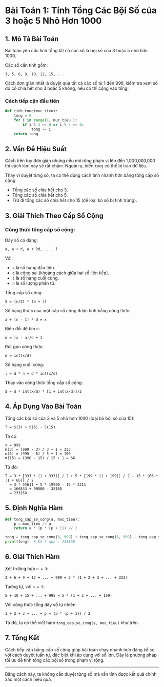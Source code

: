 # Bài Toán 1: Tính Tổng Các Bội Số của 3 hoặc 5 Nhỏ Hơn 1000

## 1. Mô Tả Bài Toán
Bài toán yêu cầu tính tổng tất cả các số là bội số của 3 hoặc 5 nhỏ hơn 1000.

Các số cần tính gồm:

```
3, 5, 6, 9, 10, 12, 15, ...
```

Cách đơn giản nhất là duyệt qua tất cả các số từ 1 đến 999, kiểm tra xem số đó có chia hết cho 3 hoặc 5 không, nếu có thì cộng vào tổng.

### Cách tiếp cận đầu tiên

```python
def tinh_tong(muc_tieu):
    tong = 0
    for i in range(1, muc_tieu ):
        if i % 3 == 0 or i % 5 == 0:
            tong += i
    return tong
```

## 2. Vấn Đề Hiệu Suất
Cách trên tuy đơn giản nhưng nếu mở rộng phạm vi lên đến 1,000,000,000 thì cách làm này sẽ rất chậm. Ngoài ra, biến `tong` có thể bị tràn dữ liệu.

Thay vì duyệt từng số, ta có thể dùng cách tính nhanh hơn bằng tổng cấp số cộng:

- Tổng các số chia hết cho 3.
- Tổng các số chia hết cho 5.
- Trừ đi tổng các số chia hết cho 15 (để loại bỏ số bị tính trùng).

## 3. Giải Thích Theo Cấp Số Cộng

### Công thức tổng cấp số cộng:

Dãy số có dạng:
```
a, a + d, a + 2d, ..., l
```
Với:
- `a` là số hạng đầu tiên.
- `d` là công sai (khoảng cách giữa hai số liên tiếp).
- `l` là số hạng cuối cùng.
- `n` là số lượng phần tử.

Tổng cấp số cộng:
```
S = (n/2) * (a + l)
```

Số hạng thứ `n` của một cấp số cộng được tính bằng công thức:
```
a + (n - 1) * d = x
```

Biến đổi để tìm `n`:
```
n = (x - a)/d + 1
```

Rút gọn công thức:
```
n = int(x/d)
```

Số hạng cuối cùng:
```
l = d * n = d * int(x/d)
```

Thay vào công thức tổng cấp số cộng:
```
S = d * int(x/d) * [1 + int(x/d)]/2
```

## 4. Áp Dụng Vào Bài Toán

Tổng các bội số của 3 và 5 nhỏ hơn 1000 (loại bỏ bội số của 15):
```
T = S(3) + S(5) - S(15)
```

Ta có:
```
x = 999
n(3) = (999 - 3) / 3 + 1 = 333
n(5) = (995 - 5) / 5 + 1 = 199
n(15) = (990 - 15) / 15 + 1 = 66
```

Từ đó:
```
T = 3 * [333 * (1 + 333)] / 2 + 5 * [199 * (1 + 199)] / 2 - 15 * [66 * (1 + 66)] / 2
  = 3 * 55611 + 5 * 19900 - 15 * 2211
  = 166833 + 99500 - 33165
  = 233168
```

## 5. Định Nghĩa Hàm

```python
def tong_cap_so_cong(a, muc_tieu):
    p = muc_tieu // a
    return a * (p * (p + 1)) // 2

tong = tong_cap_so_cong(3, 999) + tong_cap_so_cong(5, 999) - tong_cap_so_cong(15, 999)
print(tong)  # Kết quả: 233168
```

## 6. Giải Thích Hàm
Xét trường hợp `n = 3`:
```
3 + 6 + 9 + 12 + ... + 999 = 3 * (1 + 2 + 3 + ... + 333)
```

Tương tự, với `n = 5`:
```
5 + 10 + 15 + ... + 995 = 5 * (1 + 2 + ... + 199)
```

Với công thức tổng dãy số tự nhiên:
```
1 + 2 + 3 + ... + p = (p * (p + 1)) / 2
```

Từ đó, ta có thể viết hàm `tong_cap_so_cong(a, muc_tieu)` như trên.

## 7. Tổng Kết
Cách tiếp cận bằng cấp số cộng giúp bài toán chạy nhanh hơn đáng kể so với cách duyệt tuần tự, đặc biệt khi áp dụng với số lớn. Đây là phương pháp tối ưu để tính tổng các bội số trong phạm vi rộng.

---

Bằng cách này, ta không cần duyệt từng số mà vẫn tính được kết quả chính xác một cách hiệu quả.

